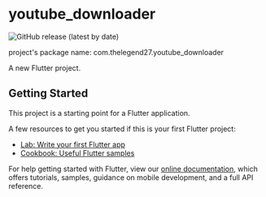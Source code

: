 # youtube_downloader

![GitHub release (latest by date)](https://img.shields.io/github/v/release/CodingLegend27/Youtube-Downloader)

project's package name: com.thelegend27.youtube_downloader


A new Flutter project.

## Getting Started

This project is a starting point for a Flutter application.

A few resources to get you started if this is your first Flutter project:

- [Lab: Write your first Flutter app](https://flutter.dev/docs/get-started/codelab)
- [Cookbook: Useful Flutter samples](https://flutter.dev/docs/cookbook)

For help getting started with Flutter, view our
[online documentation](https://flutter.dev/docs), which offers tutorials,
samples, guidance on mobile development, and a full API reference.
